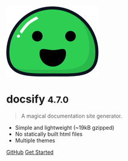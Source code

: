 ![logo](_media/icon.svg)

# docsify <small>4.7.0</small>

> A magical documentation site generator.

* Simple and lightweight (~19kB gzipped)
* No statically built html files
* Multiple themes

[GitHub](https://github.com/docsifyjs/docsify/)
[Get Started](#docsify)
